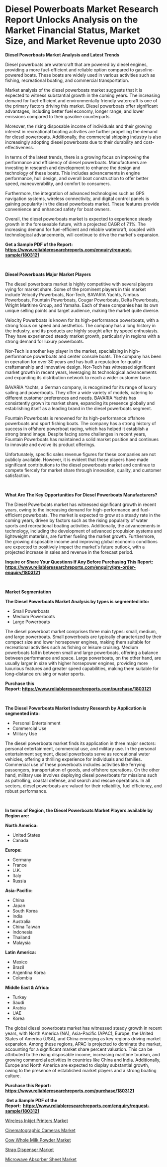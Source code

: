 <p><h1>Diesel Powerboats Market Research Report Unlocks Analysis on the Market Financial Status, Market Size, and Market Revenue upto 2030</h1></p><p><strong>Diesel Powerboats Market Analysis and Latest Trends</strong></p>
<p><p>Diesel powerboats are watercraft that are powered by diesel engines, providing a more fuel-efficient and reliable option compared to gasoline-powered boats. These boats are widely used in various activities such as fishing, recreational boating, and commercial transportation.</p><p>Market analysis of the diesel powerboats market suggests that it is expected to witness substantial growth in the coming years. The increasing demand for fuel-efficient and environmentally friendly watercraft is one of the primary factors driving this market. Diesel powerboats offer significant advantages, including better fuel economy, longer range, and lower emissions compared to their gasoline counterparts.</p><p>Moreover, the rising disposable income of individuals and their growing interest in recreational boating activities are further propelling the demand for diesel powerboats. Additionally, the commercial shipping industry is also increasingly adopting diesel powerboats due to their durability and cost-effectiveness.</p><p>In terms of the latest trends, there is a growing focus on improving the performance and efficiency of diesel powerboats. Manufacturers are investing in research and development to enhance the design and technology of these boats. This includes advancements in engine performance, hull design, and overall boat construction to offer better speed, maneuverability, and comfort to consumers.</p><p>Furthermore, the integration of advanced technologies such as GPS navigation systems, wireless connectivity, and digital control panels is gaining popularity in the diesel powerboats market. These features provide convenience and enhanced safety for boat owners.</p><p>Overall, the diesel powerboats market is expected to experience steady growth in the foreseeable future, with a projected CAGR of 7.1%. The increasing demand for fuel-efficient and reliable watercraft, coupled with technological advancements, will continue to drive the market's expansion.</p></p>
<p><strong>Get a Sample PDF of the Report:&nbsp; <a href="https://www.reliableresearchreports.com/enquiry/request-sample/1803121">https://www.reliableresearchreports.com/enquiry/request-sample/1803121</a></strong></p>
<p>&nbsp;</p>
<p><strong>Diesel Powerboats Major Market Players</strong></p>
<p><p>The diesel powerboats market is highly competitive with several players vying for market share. Some of the prominent players in this market include Velocity Powerboats, Nor-Tech, BAVARIA Yachts, Nimbus Powerboats, Fountain Powerboats, Cougar Powerboats, Delta Powerboats, Wright Maritime Group, and Yamaha. Each of these companies has its own unique selling points and target audience, making the market quite diverse.</p><p>Velocity Powerboats is known for its high-performance powerboats, with a strong focus on speed and aesthetics. The company has a long history in the industry, and its products are highly sought after by speed enthusiasts. They have experienced steady market growth, particularly in regions with a strong demand for luxury powerboats.</p><p>Nor-Tech is another key player in the market, specializing in high-performance powerboats and center console boats. The company has been in operation for over 30 years and has built a reputation for quality craftsmanship and innovative design. Nor-Tech has witnessed significant market growth in recent years, leveraging its technological advancements and expanding its distribution network to reach a wider customer base.</p><p>BAVARIA Yachts, a German company, is recognized for its range of luxury sailing and powerboats. They offer a wide variety of models, catering to different customer preferences and needs. BAVARIA Yachts has consistently grown its market share, expanding its presence globally and establishing itself as a leading brand in the diesel powerboats segment.</p><p>Fountain Powerboats is renowned for its high-performance offshore powerboats and sport fishing boats. The company has a strong history of success in offshore powerboat racing, which has helped it establish a strong brand image. Despite facing some challenges in recent years, Fountain Powerboats has maintained a solid market position and continues to innovate and evolve its product offerings.</p><p>Unfortunately, specific sales revenue figures for these companies are not publicly available. However, it is evident that these players have made significant contributions to the diesel powerboats market and continue to compete fiercely for market share through innovation, quality, and customer satisfaction.</p></p>
<p>&nbsp;</p>
<p><strong>What Are The Key Opportunities For Diesel Powerboats Manufacturers?</strong></p>
<p><p>The Diesel Powerboats market has witnessed significant growth in recent years, owing to the increasing demand for high-performance and fuel-efficient powerboats. The market is expected to grow at a steady rate in the coming years, driven by factors such as the rising popularity of water sports and recreational boating activities. Additionally, the advancements in technology, including the development of advanced propulsion systems and lightweight materials, are further fueling the market growth. Furthermore, the growing disposable income and improving global economic conditions are expected to positively impact the market's future outlook, with a projected increase in sales and revenue in the forecast period.</p></p>
<p><strong>Inquire or Share Your Questions If Any Before Purchasing This Report: <a href="https://www.reliableresearchreports.com/enquiry/pre-order-enquiry/1803121">https://www.reliableresearchreports.com/enquiry/pre-order-enquiry/1803121</a></strong></p>
<p>&nbsp;</p>
<p><strong>Market Segmentation</strong></p>
<p><strong>The Diesel Powerboats Market Analysis by types is segmented into:</strong></p>
<p><ul><li>Small Powerboats</li><li>Medium Powerboats</li><li>Large Powerboats</li></ul></p>
<p><p>The diesel powerboat market comprises three main types: small, medium, and large powerboats. Small powerboats are typically characterized by their compact size and lower horsepower engines, making them suitable for recreational activities such as fishing or leisure cruising. Medium powerboats fall in between small and large powerboats, offering a balance between performance and space. Large powerboats, on the other hand, are usually larger in size with higher horsepower engines, providing more luxurious features and greater speed capabilities, making them suitable for long-distance cruising or water sports.</p></p>
<p><strong>Purchase this Report:&nbsp;<a href="https://www.reliableresearchreports.com/purchase/1803121">https://www.reliableresearchreports.com/purchase/1803121</a></strong></p>
<p>&nbsp;</p>
<p><strong>The Diesel Powerboats Market Industry Research by Application is segmented into:</strong></p>
<p><ul><li>Personal Entertainment</li><li>Commercial Use</li><li>Military Use</li></ul></p>
<p><p>The diesel powerboats market finds its application in three major sectors: personal entertainment, commercial use, and military use. In the personal entertainment segment, diesel powerboats serve as recreational water vehicles, offering a thrilling experience for individuals and families. Commercial use of these powerboats includes activities like ferrying passengers, transportation of goods, and offshore operations. On the other hand, military use involves deploying diesel powerboats for missions such as patrolling, coastal defense, and search and rescue operations. In all sectors, diesel powerboats are valued for their reliability, fuel efficiency, and robust performance.</p></p>
<p>&nbsp;</p>
<p><strong>In terms of Region, the Diesel Powerboats Market Players available by Region are:</strong></p>
<p>
    <p> <strong> North America: </strong>
        <ul>
            <li>United States</li>
            <li>Canada</li>
        </ul>
        </p> 
    <p> <strong> Europe: </strong>
        <ul>
            <li>Germany</li>
            <li>France</li>
            <li>U.K.</li>
            <li>Italy</li>
            <li>Russia</li>
        </ul>
        </p> 
    <p> <strong> Asia-Pacific: </strong>
        <ul>
            <li>China</li>
            <li>Japan</li>
            <li>South Korea</li>
            <li>India</li>
            <li>Australia</li>
            <li>China Taiwan</li>
            <li>Indonesia</li>
            <li>Thailand</li>
            <li>Malaysia</li>
        </ul>
        </p> 
    <p> <strong> Latin America: </strong>
        <ul>
            <li>Mexico</li>
            <li>Brazil</li>
            <li>Argentina Korea</li>
            <li>Colombia</li>
        </ul>
        </p> 
    <p> <strong> Middle East & Africa: </strong>
        <ul>
            <li>Turkey</li>
            <li>Saudi</li>
            <li>Arabia</li>
            <li>UAE</li>
            <li>Korea</li>
        </ul>
    </p>
    </p>
<p><p>The global diesel powerboats market has witnessed steady growth in recent years, with North America (NA), Asia-Pacific (APAC), Europe, the United States of America (USA), and China emerging as key regions driving market expansion. Among these regions, APAC is projected to dominate the market, accounting for a significant market share percent valuation. This can be attributed to the rising disposable income, increasing maritime tourism, and growing commercial activities in countries like China and India. Additionally, Europe and North America are expected to display substantial growth, owing to the presence of established market players and a strong boating culture.</p></p>
<p><strong>Purchase this Report: <a href="https://www.reliableresearchreports.com/purchase/1803121">https://www.reliableresearchreports.com/purchase/1803121</a></strong></p>
<p>&nbsp;<strong>Get a Sample PDF of the Report:&nbsp;&nbsp;<a href="https://www.reliableresearchreports.com/enquiry/request-sample/1803121">https://www.reliableresearchreports.com/enquiry/request-sample/1803121</a></strong></p>
<p><strong></strong></p>
<p><p><a href="https://www.linkedin.com/pulse/wireless-inkjet-printers-market-size-growth-forecast-tqple/">Wireless Inkjet Printers Market</a></p><p><a href="https://www.linkedin.com/pulse/cinematographic-cameras-market-insights-players-forecast-till-kpwfe/">Cinematographic Cameras Market</a></p><p><a href="https://medium.com/@rebeccabower1903/cow-whole-milk-powder-market-furnishes-information-on-market-share-market-trends-and-market-13fff0791784">Cow Whole Milk Powder Market</a></p><p><a href="https://www.linkedin.com/pulse/strap-dispenser-market-size-share-global-analysis-report-2023-ksp4e/">Strap Dispenser Market</a></p><p><a href="https://medium.com/@dianafisher1927/microwave-absorber-sheet-market-size-market-outlook-and-market-forecast-2023-to-2030-34ba15e8e417">Microwave Absorber Sheet Market</a></p></p>